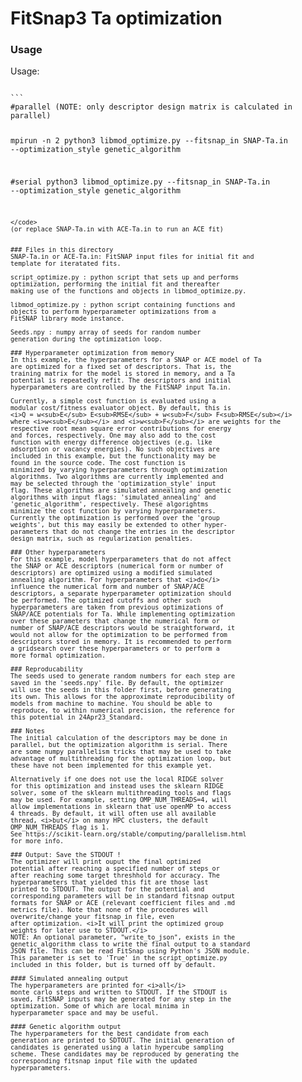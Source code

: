 # FitSnap3 Ta optimization

### Usage 
Usage: 

<code>
```
#parallel (NOTE: only descriptor design matrix is calculated in parallel)

mpirun -n 2 python3 libmod_optimize.py --fitsnap_in SNAP-Ta.in --optimization_style genetic_algorithm

#serial
python3 libmod_optimize.py --fitsnap_in SNAP-Ta.in --optimization_style genetic_algorithm

```
</code>
(or replace SNAP-Ta.in with ACE-Ta.in to run an ACE fit)


### Files in this directory
SNAP-Ta.in or ACE-Ta.in: FitSNAP input files for initial fit and 
template for iteratated fits.

script_optimize.py : python script that sets up and performs
optimization, performing the initial fit and thereafter 
making use of the functions and objects in libmod_optimize.py.

libmod_optimize.py : python script containing functions and
objects to perform hyperparameter optimizations from a 
FitSNAP library mode instance.

Seeds.npy : numpy array of seeds for random number 
generation during the optimization loop.

### Hyperparameter optimization from memory
In this example, the hyperparameters for a SNAP or ACE model of Ta
are optimized for a fixed set of descriptors. That is, the
training matrix for the model is stored in memory, and a Ta
potential is repeatedly refit. The descriptors and initial
hyperparameters are controlled by the FitSNAP input Ta.in.

Currently, a simple cost function is evaluated using a 
modular cost/fitness evaluator object. By default, this is
<i>Q = w<sub>E</sub> E<sub>RMSE</sub> + w<sub>F</sub> F<sub>RMSE</sub></i>
where <i>w<sub>E</sub></i> and <i>w<sub>F</sub></i> are weights for the
respective root mean square error contributions for energy
and forces, respectively. One may also add to the cost 
function with energy difference objectives (e.g. like
adsorption or vacancy energies). No such objectives are 
included in this example, but the functionality may be 
found in the source code. The cost function is 
minimized by varying hyperparameters through optimization
algorithms. Two algorithms are currently implemented and 
may be selected through the 'optimization_style' input 
flag. These algorithms are simulated annealing and genetic
algorithms with input flags: 'simulated_annealing' and 
'genetic_algorithm', respectively. These algorightms
minimize the cost function by varying hyperparameters.
Currently the optimization is performed over the 'group 
weights', but this may easily be extended to other hyper-
parameters that do not change the entries in the descriptor
design matrix, such as regularization penalties.

### Other hyperparameters
For this example, model hyperparameters that do not affect
the SNAP or ACE descriptors (numerical form or number of 
descriptors) are optimized using a modified simulated 
annealing algorithm. For hyperparameters that <i>do</i> 
influence the numerical form and number of SNAP/ACE
descriptors, a separate hyperparameter optimization should
be performed. The optimized cutoffs and other such 
hyperparameters are taken from previous optimizations of 
SNAP/ACE potentials for Ta. While implementing optimization
over these parameters that change the numerical form or
number of SNAP/ACE descriptors would be straightforward, it
would not allow for the optimization to be performed from
descriptors stored in memory. It is recommended to perform
a gridsearch over these hyperparameters or to perform a 
more formal optimization.

### Reproducability
The seeds used to generate random numbers for each step are
saved in the 'seeds.npy' file. By default, the optimizer
will use the seeds in this folder first, before generating 
its own. This allows for the approximate reproducibility of
models from machine to machine. You should be able to 
reproduce, to within numerical precision, the reference for
this potential in 24Apr23_Standard.

### Notes
The initial calculation of the descriptors may be done in
parallel, but the optimization algorithm is serial. There
are some numpy parallelism tricks that may be used to take
advantage of multithreading for the optimization loop, but 
these have not been implemented for this example yet. 

Alternatively if one does not use the local RIDGE solver
for this optimization and instead uses the sklearn RIDGE
solver, some of the sklearn multithreading tools and flags
may be used. For example, setting OMP_NUM_THREADS=4, will 
allow implementations in sklearn that use openMP to access
4 threads. By default, it will often use all available 
thread, <i>but</i> on many HPC clusters, the default
OMP_NUM_THREADS flag is 1.
See https://scikit-learn.org/stable/computing/parallelism.html
for more info.

### Output: Save the STDOUT !
The optimizer will print ouput the final optimized 
potential after reaching a specified number of steps or
after reaching some target threshhold for accuracy. The
hyperparameters that yielded this fit are those last
printed to STDOUT. The output for the potential and 
corresponding parameters will be in standard fitsnap output
formats for SNAP or ACE (relevant coefficient files and .md 
metrics file). Note that none of the procedures will 
overwrite/change your fitsnap_in file, even
after optimization. <i>It will print the optimized group
weights for later use to STDOUT.</i>
NOTE: An optional parameter, "write_to_json", exists in the 
genetic_algorithm class to write the final output to a standard
JSON file. This can be read FitSnap using Python's JSON module. 
This parameter is set to 'True' in the script_optimize.py 
included in this folder, but is turned off by default.

#### Simulated annealing output
The hyperparameters are printed for <i>all</i>
monte carlo steps and written to STDOUT. If the STDOUT is
saved, FitSNAP inputs may be generated for any step in the
optimization. Some of which are local minima in
hyperparameter space and may be useful.

#### Genetic algorithm output
The hyperparameters for the best candidate from each 
generation are printed to SDTOUT. The initial generation of
candidates is generated using a latin hypercube sampling
scheme. These candidates may be reproduced by generating the 
corresponding fitsnap input file with the updated 
hyperparameters.


